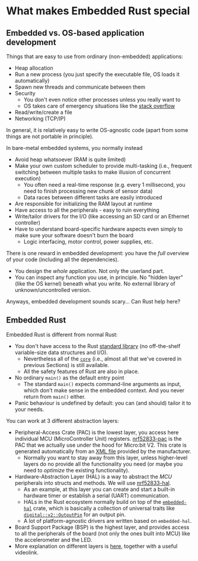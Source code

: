 # What makes Embedded Rust special

## Embedded vs. OS-based application development
Things that are easy to use from ordinary (non-embedded) applications:
+ Heap allocation
+ Run a new process (you just specify the executable file, OS loads it automatically)
+ Spawn new threads and communicate between them
+ Security
  + You don't even notice other processes unless you really want to
  + OS takes care of emergency situations like the [stack overflow](https://en.wikipedia.org/wiki/Stack_overflow)
+ Read/write/create a file
+ Networking (TCP/IP)

In general, it is relatively easy to write OS-agnostic code (apart from some things are not portable in principle).

In bare-metal embedded systems, you normally instead
+ Avoid heap whatsoever (RAM is quite limited)
+ Make your own custom scheduler to provide multi-tasking (i.e., frequent switching between multiple tasks to make illusion of concurrent execution)
  + You often need a real-time response (e.g. every 1 millisecond, you need to finish processing new chunk of sensor data)
  + Data races between different tasks are easily introduced
+ Are responsible for <!-- writing your application into permanent (flash) memory and then --> initializing the RAM layout at runtime
+ Have access to all the peripherals - easy to ruin everything
+ Write/tailor drivers for the I/O (like accessing an SD card or an Ethernet controller)
+ Have to understand board-specific hardware aspects even simply to make sure your software doesn't burn the board
  + Logic interfacing, motor control, power supplies, etc.

There is one reward in embedded development: you have the _full_ overview of your code (including all the dependencies).
+ You design the _whole_ application. Not only the userland part.
+ You can inspect any function you use, in principle. No "hidden layer" (like the OS kernel) beneath what you write. No external library of unknown/uncontrolled version.

Anyways, embedded development sounds scary... Can Rust help here?

## Embedded Rust
Embedded Rust is different from normal Rust:
+ You don't have access to the Rust [standard library](https://doc.rust-lang.org/std/) (no off-the-shelf variable-size data structures and I/O).
  + Nevertheless all of the [`core`](https://doc.rust-lang.org/core/) (i.e., almost all that we've covered in previous Sections) is still available.
  + All the safety features of Rust are also in place.
+ No ordinary `main()` as the default entry point <!-- : you have to do the steps preceding `main()` as well. -->
  + The standard `main()` expects command-line arguments as input, which don't make sense in the embedded context. And you never return from `main()` either.
+ Panic behaviour is undefined by default: you can (and should) tailor it to your needs.

You can work at 3 different abstraction layers:
+ Peripheral-Access Crate (PAC) is the lowest layer, you access here individual MCU (MicroController Unit) registers. [nrf52833-pac](https://crates.io/crates/nrf52833-pac/) is the PAC that we actually use under the hood for Micro:bit V2. This crate is generated automatically from an [XML file](https://raw.githubusercontent.com/nrf-rs/nrf-pacs/master/svds/nrf52833.svd) provided by the manufacturer.
  + Normally you want to stay away from this layer, unless higher-level layers do no provide all the functionality you need (or maybe you need to _optimize_ the existing functionality).
+ Hardware-Abstraction Layer (HAL) is a way to abstract the _MCU_ peripherals into structs and methods. We will use [nrf52833-hal](https://crates.io/crates/nrf52833-hal).
  + As an example, at this layer you can create and start a built-in hardware timer or establish a serial (UART) communication.
  + HALs in the Rust ecosystem normally build on top of the [`embedded-hal`](https://docs.rs/embedded-hal/) crate, which is basically a collection of universal traits like [`digital::v2::OutputPin`](https://docs.rs/embedded-hal/latest/embedded_hal/digital/v2/trait.OutputPin.html) for an output pin.
  + A lot of platform-agnostic drivers are written based on `embedded-hal`.
+ Board Support Package (BSP) is the highest layer, and provides access to all the peripherals of the board (not only the ones built into MCU) like the accelerometer and the LED.
+ More explanation on different layers is [here](https://docs.rust-embedded.org/discovery/microbit/04-meet-your-hardware/terminology.html), together with a useful videolink.
